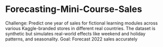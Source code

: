 # Forecasting-Mini-Course-Sales
Challenge: Predict one year of sales for fictional learning modules across various Kaggle-branded stores in different real countries. The dataset is synthetic but simulates real-world effects like weekend and holiday patterns, and seasonality. Goal: Forecast 2022 sales accurately
